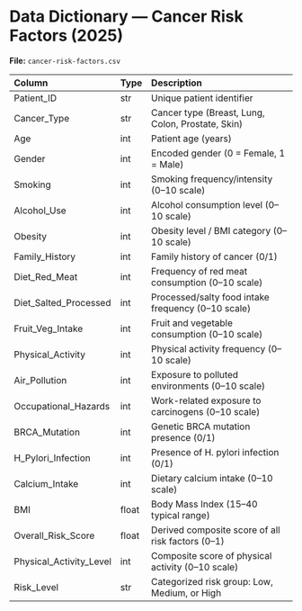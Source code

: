 # Data Dictionary — Cancer Risk Factors (2025)

**File:** `cancer-risk-factors.csv`

| Column | Type | Description |
|:-------|:-----|:------------|
| Patient_ID | str | Unique patient identifier |
| Cancer_Type | str | Cancer type (Breast, Lung, Colon, Prostate, Skin) |
| Age | int | Patient age (years) |
| Gender | int | Encoded gender (0 = Female, 1 = Male) |
| Smoking | int | Smoking frequency/intensity (0–10 scale) |
| Alcohol_Use | int | Alcohol consumption level (0–10 scale) |
| Obesity | int | Obesity level / BMI category (0–10 scale) |
| Family_History | int | Family history of cancer (0/1) |
| Diet_Red_Meat | int | Frequency of red meat consumption (0–10 scale) |
| Diet_Salted_Processed | int | Processed/salty food intake frequency (0–10 scale) |
| Fruit_Veg_Intake | int | Fruit and vegetable consumption (0–10 scale) |
| Physical_Activity | int | Physical activity frequency (0–10 scale) |
| Air_Pollution | int | Exposure to polluted environments (0–10 scale) |
| Occupational_Hazards | int | Work-related exposure to carcinogens (0–10 scale) |
| BRCA_Mutation | int | Genetic BRCA mutation presence (0/1) |
| H_Pylori_Infection | int | Presence of H. pylori infection (0/1) |
| Calcium_Intake | int | Dietary calcium intake (0–10 scale) |
| BMI | float | Body Mass Index (15–40 typical range) |
| Overall_Risk_Score | float | Derived composite score of all risk factors (0–1) |
| Physical_Activity_Level | int | Composite score of physical activity (0–10 scale) |
| Risk_Level | str | Categorized risk group: Low, Medium, or High |
